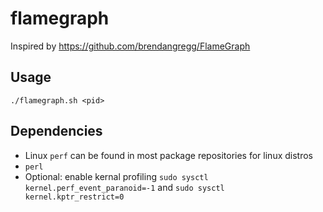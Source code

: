 # flamegraph
Inspired by https://github.com/brendangregg/FlameGraph

## Usage
```
./flamegraph.sh <pid>
```

## Dependencies
- Linux `perf` can be found in most package repositories for linux distros
- `perl`
- Optional: enable kernal profiling `sudo sysctl kernel.perf_event_paranoid=-1`
  and `sudo sysctl kernel.kptr_restrict=0`
